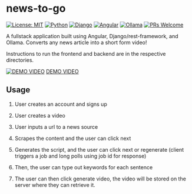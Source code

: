 # news-to-go

[![License: MIT](https://img.shields.io/badge/License-MIT-yellow.svg)](https://opensource.org/licenses/MIT)
[![Python](https://img.shields.io/badge/Python-3.8%2B-blue)](https://www.python.org/)
[![Django](https://img.shields.io/badge/Django-4.2%2B-green)](https://www.djangoproject.com/)
[![Angular](https://img.shields.io/badge/Angular-16%2B-red)](https://angular.io/)
[![Ollama](https://img.shields.io/badge/Ollama-Latest-orange)](https://ollama.ai/)
[![PRs Welcome](https://img.shields.io/badge/PRs-welcome-brightgreen.svg)](https://github.com/randysim/news-to-go/pulls)

A fullstack application built using Angular, Django/rest-framework, and Ollama. Converts any news article into a short form video! 

Instructions to run the frontend and backend are in the respective directories.

[![DEMO VIDEO](https://img.youtube.com/vi/fRwPuwTgrfM/0.jpg)](https://www.youtube.com/watch?v=fRwPuwTgrfM)
[DEMO VIDEO](https://www.youtube.com/watch?v=fRwPuwTgrfM)

## Usage

1) User creates an account and signs up
2) User creates a video

3) User inputs a url to a news source

4) Scrapes the content and the user can click next

5) Generates the script, and the user can click next or regenerate (client triggers a job and long polls using job id for response)

6) Then, the user can type out keywords for each sentence

7) The user can then click generate video, the video will be stored on the server where they can retrieve it.
